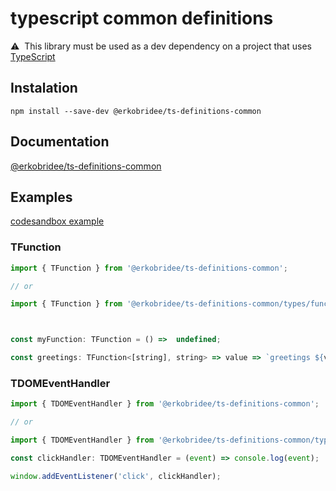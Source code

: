# typescript common definitions

⚠️&nbsp;&nbsp;This library must be used as a dev dependency on a project that uses [TypeScript](https://www.typescriptlang.org/)

## Instalation

```
npm install --save-dev @erkobridee/ts-definitions-common
```

## Documentation

[@erkobridee/ts-definitions-common](http://erkobridee.github.io/ts-definitions-common/)

## Examples

[codesandbox example](https://codesandbox.io/s/hello-ts-definitions-common-lib-pjrql?file=/src/index.ts)

### TFunction

```javascript
import { TFunction } from '@erkobridee/ts-definitions-common';

// or

import { TFunction } from '@erkobridee/ts-definitions-common/types/functions';



const myFunction: TFunction = () =>  undefined;

const greetings: TFunction<[string], string> => value => `greetings ${value}!`;
```

### TDOMEventHandler

```javascript
import { TDOMEventHandler } from '@erkobridee/ts-definitions-common';

// or

import { TDOMEventHandler } from '@erkobridee/ts-definitions-common/types/dom';

const clickHandler: TDOMEventHandler = (event) => console.log(event);

window.addEventListener('click', clickHandler);
```

